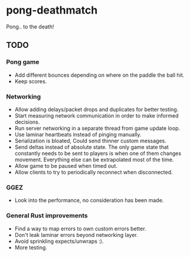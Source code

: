 # pong-deathmatch
Pong.. to the death!


## TODO

### Pong game
- Add different bounces depending on where on the paddle the ball hit.
- Keep scores.

### Networking
- Allow adding delays/packet drops and duplicates for better testing.
- Start measuring network communication in order to make informed decisions.
- Run server networking in a separate thread from game update loop.
- Use laminar heartbeats instead of pinging manually.
- Serialization is bloated, Could send thinner custom messages.
- Send deltas instead of absolute state. The only game state that constantly
  needs to be sent to players is when one of them changes movement. Everything
  else can be extrapolated most of the time.
- Allow game to be paused when timed out.
- Allow clients to try to periodically reconnect when disconnected.

### GGEZ
- Look into the performance, no consideration has been made.

### General Rust improvements
- Find a way to map errors to own custom errors better.
- Don't leak laminar errors beyond networking layer.
- Avoid sprinkling expects/unwraps :).
- More testing.
